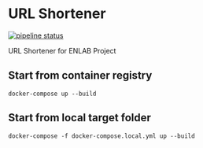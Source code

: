 # URL Shortener

[![pipeline status](https://gitlab.enterpriselab.ch/enlab-22-fs011/g3/url-shortener/badges/main/pipeline.svg)](https://gitlab.enterpriselab.ch/enlab-22-fs011/g3/url-shortener/-/commits/main/)

URL Shortener for ENLAB Project

## Start from container registry
```
docker-compose up --build
```

## Start from local target folder
```
docker-compose -f docker-compose.local.yml up --build
```